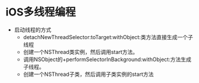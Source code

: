 # iOS多线程编程

- 启动线程的方式
    - detachNewThreadSelector:toTarget:withObject:类方法直接生成一个子线程
    - 创建一个NSThread类实例，然后调用start方法。
    - 调用NSObject的+performSelectorInBackground:withObject:方法生成子线程。
    - 创建一个NSThread子类，然后调用子类实例的start方法